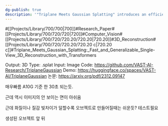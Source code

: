 ```yaml
---
dg-publish: true
description: '"Triplane Meets Gaussian Splatting" introduces an efficient 3D reconstruction method from single images using transformer-based networks for rapid feed-forward inference. The approach combines a point decoder and a triplane decoder, leveraging a hybrid Triplane-Gaussian representation for fast rendering and high-quality results. This hybrid design outperforms existing methods in speed and quality by balancing between implicit and explicit 3D representatio'
---
```

#[[Projects/Library/700/700\|700]]#Research_Paper#[[Projects/Library/700/720/720\|720]]#Computer_Vision#[[Projects/Library/700/720/720.20/720.20\|720.20]]#3D_Reconstruction#[[Projects/Library/700/720/720.20/720.20 c\|720.20 c]]#Triplane_Meets_Gaussian_Splatting:_Fast_and_Generalizable_Single-View_3D_Reconstruction_with_Transformers

Output: 3D
Type: .splat
Input: Image
Code: https://github.com/VAST-AI-Research/TriplaneGaussian
Demo: https://huggingface.co/spaces/VAST-AI/TriplaneGaussian
논문: https://arxiv.org/pdf/2312.09147



매우빠름 A10G 기준 한 30초 되는듯.

근데 역시 이미지의 안 보이는 면이 아쉬움

근데 화질이나 질감 빛차이가 덜할수록 오브젝트로 만들어질때는 쉬운듯? 테스트필요

생성된 오브젝트 앞 뒤